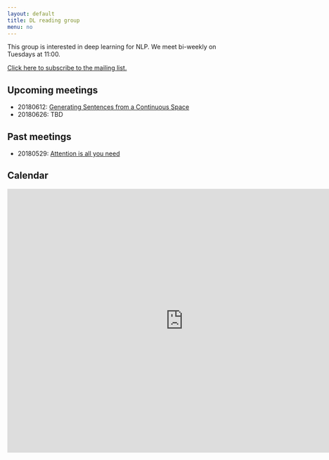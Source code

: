 ```yaml
---
layout: default
title: DL reading group
menu: no
---
```


This group is interested in deep learning for NLP.
We meet bi-weekly on Tuesdays at 11:00.

[Click here to subscribe to the mailing list.](https://list.uva.nl/mailman/listinfo/dlm-illc)

## Upcoming meetings

- 20180612: [Generating Sentences from a Continuous Space](https://arxiv.org/abs/1511.06349)
- 20180626: TBD

## Past meetings

- 20180529: [Attention is all you need](https://papers.nips.cc/paper/7181-attention-is-all-you-need.pdf) 

## Calendar

<iframe src="https://calendar.google.com/calendar/embed?src=d5etdgvg97ajfnbetjebkmbdis%40group.calendar.google.com&ctz=Europe%2FAmsterdam" style="border: 0" width="800" height="600" frameborder="0" scrolling="no"></iframe>
